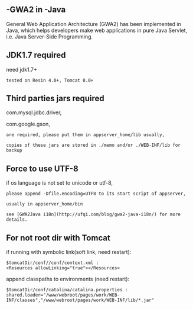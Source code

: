 ## -GWA2 in -Java

General Web Application Architecture (GWA2) has been implemented in Java, which helps developers make web applications in pure Java Servlet, i.e. Java Server-Side Programming.

## JDK1.7 required ##
need jdk1.7+
	
	tested on Resin 4.0+, Tomcat 8.0+

## Third parties jars required  ##
com.mysql.jdbc.driver,

com.google.gson,

	are required, please put them in appserver_home/lib usually,
	
	copies of these jars are stored in ./memo and/or ./WEB-INF/lib for backup

## Force to use UTF-8 ##
if os language is not set to unicode or utf-8, 

	please append -Dfile.encoding=UTF8 to its start script of appserver,
	
	usually in appserver_home/bin
	
	see [GWA2Java i18n](http://ufqi.com/blog/gwa2-java-i18n/) for more details.

## For not root dir with Tomcat

if running with symbolic link(soft link, need restart):
    
	$tomcatDir/conf//conf/context.xml :
    <Resources allowLinking="true"></Resources>

append classpaths to environments (need restart):
	
    $tomcatDir/conf/catalina/catalina.properties :
    shared.loader="/www/webroot/pages/work/WEB-INF/classes","/www/webroot/pages/work/WEB-INF/lib/*.jar"
                                                                    